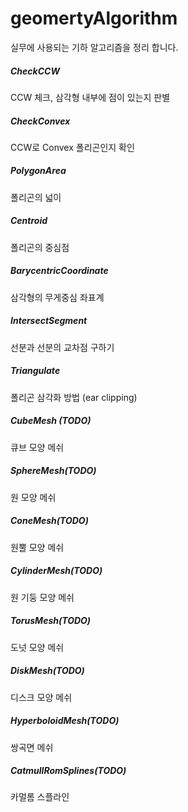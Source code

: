 # geomertyAlgorithm
실무에 사용되는 기하 알고리즘을 정리 합니다.


##### CheckCCW
CCW 체크, 삼각형 내부에 점이 있는지 판별

##### CheckConvex
CCW로 Convex 폴리곤인지 확인

##### PolygonArea
폴리곤의 넓이

##### Centroid
폴리곤의 중심점

##### BarycentricCoordinate
삼각형의 무게중심 좌표계

##### IntersectSegment
선분과 선분의 교차점 구하기

##### Triangulate
폴리곤 삼각화 방법 (ear clipping)

##### CubeMesh (TODO)
큐브 모양 메쉬

##### SphereMesh(TODO)
원 모양 메쉬

##### ConeMesh(TODO)
원뿔 모양 메쉬

##### CylinderMesh(TODO)
원 기둥 모양 메쉬

##### TorusMesh(TODO)
도넛 모양 메쉬

##### DiskMesh(TODO)
디스크 모양 메쉬

##### HyperboloidMesh(TODO)
쌍곡면 메쉬

##### CatmullRomSplines(TODO)
카멀롬 스플라인

